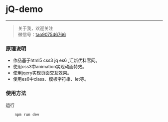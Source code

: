 # jQ-demo
-------------

> 关于我，欢迎关注<br>
  微信号：[tao907546766]()



### 原理说明

* 作品基于html5 css3 jq es6 ,汇新优科官网。
* 使用css3中animation实现动画特效。
* 使用jqery实现页面交互效果。
* 使用es6中class、模板字符串、let等。


### 使用方法

  运行

		npm run dev


